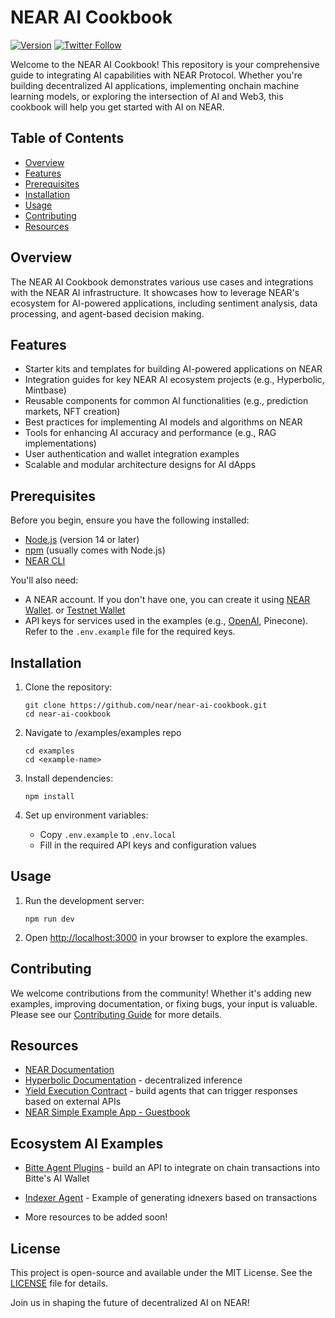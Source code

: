 # NEAR AI Cookbook

[![Version](https://img.shields.io/badge/version-v0.1.0-blue.svg)](https://github.com/near/near-ai-cookbook)
[![Twitter Follow](https://img.shields.io/twitter/follow/nearprotocol?style=social)](https://twitter.com/nearprotocol)

Welcome to the NEAR AI Cookbook! This repository is your comprehensive guide to integrating AI capabilities with NEAR Protocol. Whether you're building decentralized AI applications, implementing onchain machine learning models, or exploring the intersection of AI and Web3, this cookbook will help you get started with AI on NEAR.

## Table of Contents

- [Overview](#overview)
- [Features](#features)
- [Prerequisites](#prerequisites)
- [Installation](#installation)
- [Usage](#usage)
- [Contributing](#contributing)
- [Resources](#resources)

## Overview

The NEAR AI Cookbook demonstrates various use cases and integrations with the NEAR AI infrastructure. It showcases how to leverage NEAR's ecosystem for AI-powered applications, including sentiment analysis, data processing, and agent-based decision making.

## Features

- Starter kits and templates for building AI-powered applications on NEAR
- Integration guides for key NEAR AI ecosystem projects (e.g., Hyperbolic, Mintbase)
- Reusable components for common AI functionalities (e.g., prediction markets, NFT creation)
- Best practices for implementing AI models and algorithms on NEAR
- Tools for enhancing AI accuracy and performance (e.g., RAG implementations)
- User authentication and wallet integration examples
- Scalable and modular architecture designs for AI dApps


## Prerequisites

Before you begin, ensure you have the following installed:

- [Node.js](https://nodejs.org/) (version 14 or later)
- [npm](https://www.npmjs.com/) (usually comes with Node.js)
- [NEAR CLI](https://docs.near.org/tools/near-cli#setup)

You'll also need:

- A NEAR account. If you don't have one, you can create it using [NEAR Wallet](https://app.mynearwallet.com/). or [Testnet Wallet](https://testnet.mynearwallet.com)
- API keys for services used in the examples (e.g., [OpenAI](https://platform.openai.com/docs/quickstart), Pinecone). Refer to the `.env.example` file for the required keys.

## Installation

1. Clone the repository:
   ```
   git clone https://github.com/near/near-ai-cookbook.git
   cd near-ai-cookbook
   ```
2. Navigate to /examples/examples repo
     ```
   cd examples
   cd <example-name>
   ```

3. Install dependencies:
   ```
   npm install
   ```

4. Set up environment variables:
   - Copy `.env.example` to `.env.local`
   - Fill in the required API keys and configuration values

## Usage

1. Run the development server:
   ```
   npm run dev
   ```

2. Open [http://localhost:3000](http://localhost:3000) in your browser to explore the examples.

## Contributing

We welcome contributions from the community! Whether it's adding new examples, improving documentation, or fixing bugs, your input is valuable. Please see our [Contributing Guide](CONTRIBUTING.md) for more details.

## Resources

- [NEAR Documentation](https://docs.near.org/)
- [Hyperbolic Documentation](https://docs.hyperbolic.xyz/docs/getting-started) - decentralized inference
- [Yield Execution Contract](https://github.com/gagdiez/yield-resume) - build agents that can trigger responses based on external APIs
- [NEAR Simple Example App - Guestbook](https://github.com/near-examples/guest-book-examples)
## Ecosystem AI Examples
- [Bitte Agent Plugins](https://docs.mintbase.xyz/ai/assistant-plugins) - build an API to integrate on chain transactions into Bitte's AI Wallet
- [Indexer Agent](https://github.com/near/indexer-agent) - Example of generating idnexers based on transactions

- More resources to be added soon! 

## License

This project is open-source and available under the MIT License. See the [LICENSE](LICENSE) file for details.

Join us in shaping the future of decentralized AI on NEAR!
